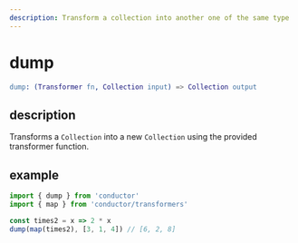 ```yaml
---
description: Transform a collection into another one of the same type
---
```


# dump

```erlang
dump: (Transformer fn, Collection input) => Collection output
```

## description

Transforms a `Collection` into a new `Collection` using the provided transformer function.

## example

```javascript
import { dump } from 'conductor'
import { map } from 'conductor/transformers'

const times2 = x => 2 * x
dump(map(times2), [3, 1, 4]) // [6, 2, 8]
```
